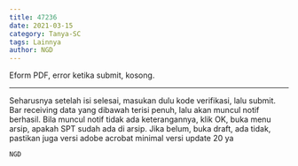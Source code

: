 ```yaml
---
title: 47236
date: 2021-03-15
category: Tanya-SC
tags: Lainnya
author: NGD
---
```


Eform PDF, error ketika submit, kosong.

---

Seharusnya setelah isi selesai, masukan dulu kode verifikasi, lalu submit. Bar receiving data yang dibawah terisi penuh, lalu akan muncul notif berhasil. Bila muncul notif tidak ada keterangannya, klik OK, buka menu arsip, apakah SPT sudah ada di arsip. Jika belum, buka draft, ada tidak, pastikan juga versi adobe acrobat minimal versi update 20 ya

`NGD`
